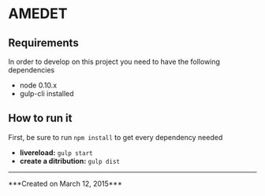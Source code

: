 

AMEDET
=======================


Requirements
------------

In order to develop on this project you need to have the following dependencies

* node 0.10.x
* gulp-cli installed

How to run it
-------------

First, be sure to run ``` npm install ``` to get every dependency needed

* **livereload:** ``` gulp start ```
* **create a ditribution:** ``` gulp dist ```

<hr>
***Created on March 12, 2015***
